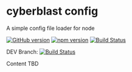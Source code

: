 # cyberblast config

A simple config file loader for node

[![GitHub version](https://badge.fury.io/gh/cyberblast%2Fconfig.svg)](https://badge.fury.io/gh/cyberblast%2Fconfig)
[![npm version](https://badge.fury.io/js/%40cyberblast%2Fconfig.svg)](https://badge.fury.io/js/%40cyberblast%2Fconfig)
[![Build Status](https://travis-ci.org/cyberblast/config.svg?branch=master)](https://travis-ci.org/cyberblast/config)

DEV Branch: [![Build Status](https://travis-ci.org/cyberblast/config.svg?branch=dev)](https://travis-ci.org/cyberblast/config)

Content TBD
